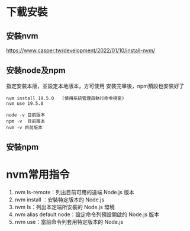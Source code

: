 # 下載安裝

## 安裝nvm
https://www.casper.tw/development/2022/01/10/install-nvm/

## 安裝node及npm
指定安裝本版，並設定本地版本，方可使用
安裝完畢後，npm預設也安裝好了
```
nvm install 19.5.0   (使用系統管理員執行命令視窗)
nvm use 19.5.0 

node -v 目前版本
npm -v  目前版本
nvm -v 目前版本
```


## 安裝npm


# nvm常用指令

1. nvm ls-remote：列出目前可用的遠端 Node.js 版本
2. nvm install ：安裝特定版本的 Node.js
3. nvm ls：列出本定端所安裝的 Node.js 環境
4. nvm alias default node：設定命令列預設開啟的 Node.js 版本
5. nvm use：當前命令列套用特定版本的 Node.js